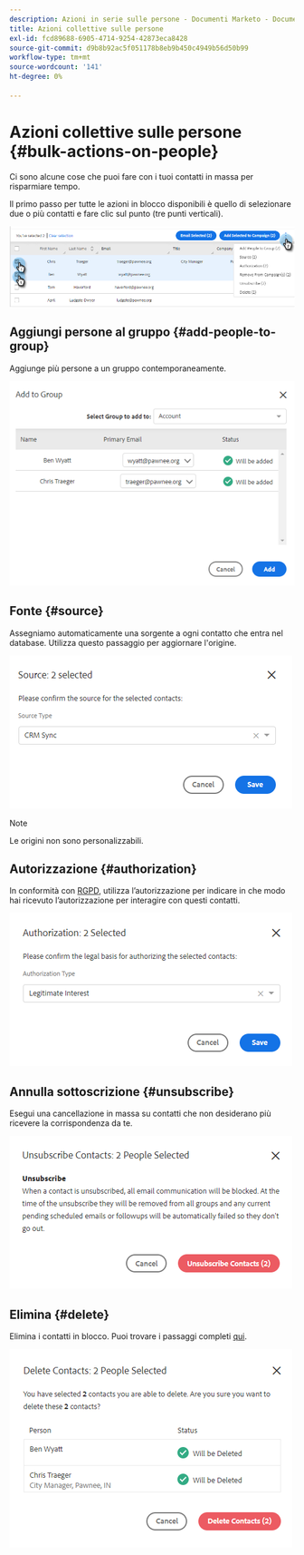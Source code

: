 ```yaml
---
description: Azioni in serie sulle persone - Documenti Marketo - Documentazione del prodotto
title: Azioni collettive sulle persone
exl-id: fcd89688-6905-4714-9254-42873eca8428
source-git-commit: d9b8b92ac5f051178b8eb9b450c4949b56d50b99
workflow-type: tm+mt
source-wordcount: '141'
ht-degree: 0%

---
```


# Azioni collettive sulle persone {#bulk-actions-on-people}

Ci sono alcune cose che puoi fare con i tuoi contatti in massa per risparmiare tempo.

Il primo passo per tutte le azioni in blocco disponibili è quello di selezionare due o più contatti e fare clic sul punto (tre punti verticali).

![](assets/bulk-actions-on-people-1.png)

## Aggiungi persone al gruppo {#add-people-to-group}

Aggiunge più persone a un gruppo contemporaneamente.

![](assets/bulk-actions-on-people-2.png)

## Fonte {#source}

Assegniamo automaticamente una sorgente a ogni contatto che entra nel database. Utilizza questo passaggio per aggiornare l&#39;origine.

![](assets/bulk-actions-on-people-3.png)

>[!NOTE]
>
>Le origini non sono personalizzabili.

## Autorizzazione {#authorization}

In conformità con [RGPD](https://eugdpr.org/), utilizza l’autorizzazione per indicare in che modo hai ricevuto l’autorizzazione per interagire con questi contatti.

![](assets/bulk-actions-on-people-4.png)

## Annulla sottoscrizione {#unsubscribe}

Esegui una cancellazione in massa su contatti che non desiderano più ricevere la corrispondenza da te.

![](assets/bulk-actions-on-people-5.png)

## Elimina {#delete}

Elimina i contatti in blocco. Puoi trovare i passaggi completi [qui](/help/marketo/product-docs/marketo-sales-insight/actions/people/managing-contacts/creating-and-deleting-contacts.md).

![](assets/bulk-actions-on-people-6.png)
